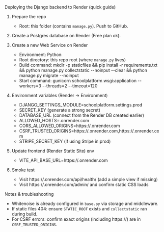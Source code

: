 Deploying the Django backend to Render (quick guide)

1) Prepare the repo
   - Root: this folder (contains `manage.py`). Push to GitHub.

2) Create a Postgres database on Render (Free plan ok).

3) Create a new Web Service on Render
   - Environment: Python
   - Root directory: this repo root (where `manage.py` lives)
    - Build command:
       mkdir -p staticfiles && pip install -r requirements.txt && python manage.py collectstatic --noinput --clear && python manage.py migrate --noinput
   - Start command:
     gunicorn schoolplatform.wsgi:application --workers=3 --threads=2 --timeout=120

4) Environment variables (Render → Environment)
   - DJANGO_SETTINGS_MODULE=schoolplatform.settings.prod
   - SECRET_KEY (generate a strong secret)
   - DATABASE_URL (connect from the Render DB created earlier)
   - ALLOWED_HOSTS=<your-backend>.onrender.com
   - CORS_ALLOWED_ORIGINS=https://<your-frontend>.onrender.com
   - CSRF_TRUSTED_ORIGINS=https://<your-frontend>.onrender.com,https://<your-backend>.onrender.com
   - STRIPE_SECRET_KEY (if using Stripe in prod)

5) Update frontend (Render Static Site) env
   - VITE_API_BASE_URL=https://<your-backend>.onrender.com

6) Smoke test
   - Visit https://<your-backend>.onrender.com/api/health/ (add a simple view if missing)
   - Visit https://<your-backend>.onrender.com/admin/ and confirm static CSS loads

Notes & troubleshooting
 - Whitenoise is already configured in `base.py` via storage and middleware.
 - If static files 404: ensure `STATIC_ROOT` exists and `collectstatic` ran during build.
 - For CSRF errors: confirm exact origins (including https://) are in `CSRF_TRUSTED_ORIGINS`.
